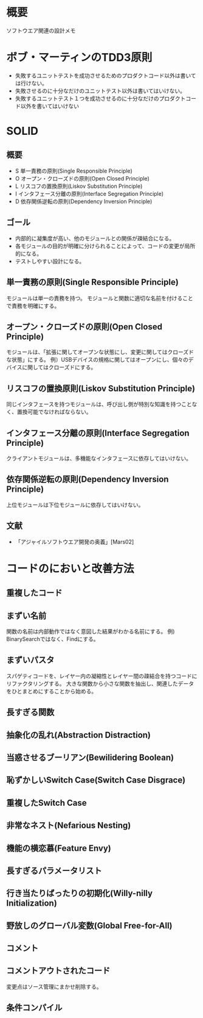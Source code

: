# 概要
ソフトウエア関連の設計メモ

# ボブ・マーティンのTDD3原則
* 失敗するユニットテストを成功させるためのプロダクトコード以外は書いては行けない。
* 失敗させるのに十分なだけのユニットテスト以外は書いてはいけない。
* 失敗するユニットテスト１つを成功させるのに十分なだけのプロダクトコード以外を書いてはいけない

# SOLID
## 概要

* S 単一責務の原則(Single Responsible Principle)
* O オープン・クローズドの原則(Open Closed Principle)
* L リスコフの置換原則(Liskov Substitution Principle)
* I インタフェース分離の原則(Interface Segregation Principle)
* D 依存関係逆転の原則(Dependency Inversion Principle)

## ゴール
* 内部的に凝集度が高い、他のモジュールとの関係が疎結合になる。
* 各モジュールの目的が明確に分けられることによって、コードの変更が局所的になる。
* テストしやすい設計になる。

## 単一責務の原則(Single Responsible Principle)
モジュールは単一の責務を持つ。
モジュールと関数に適切な名前を付けることで責務を明確にする。

## オープン・クローズドの原則(Open Closed Principle)
モジュールは、「拡張に関してオープンな状態にし、変更に関してはクローズドな状態」にする。
例）USBデバイスの規格に関してはオープンにし、個々のデバイスに関してはクローズドにする。

## リスコフの置換原則(Liskov Substitution Principle)
同じインタフェースを持つモジュールは、呼び出し側が特別な知識を持つことなく、置換可能でなければならない。

## インタフェース分離の原則(Interface Segregation Principle)
クライアントモジュールは、多機能なインタフェースに依存してはいけない。

## 依存関係逆転の原則(Dependency Inversion Principle)
上位モジュールは下位モジュールに依存してはいけない。

## 文献
* 「アジャイルソフトウエア開発の奥義」[Mars02]

# コードのにおいと改善方法
## 重複したコード
## まずい名前
関数の名前は内部動作ではなく意図した結果がわかる名前にする。
例) BinarySearchではなく、Findにする。
## まずいパスタ
スパゲティコードを、レイヤー内の凝縮性とレイヤー間の疎結合を持つコードにリファクタリングする。
大きな関数から小さな関数を抽出し、関連したデータをひとまとめにすることから始める。
## 長すぎる関数
## 抽象化の乱れ(Abstraction Distraction)
## 当惑させるブーリアン(Bewilidering Boolean)
## 恥ずかしいSwitch Case(Switch Case Disgrace)
## 重複したSwitch Case
## 非常なネスト(Nefarious Nesting)
## 機能の横恋慕(Feature Envy)
## 長すぎるパラメータリスト
## 行き当たりばったりの初期化(Willy-nilly Initialization)
## 野放しのグローバル変数(Global Free-for-All)
## コメント
## コメントアウトされたコード
変更点はソース管理にまかせ削除する。
## 条件コンパイル

